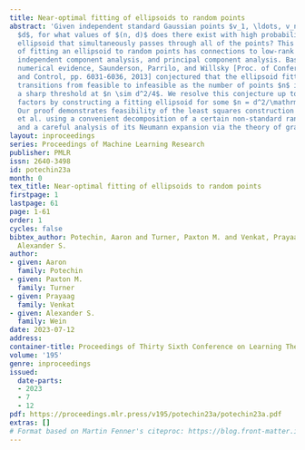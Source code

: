 ```yaml
---
title: Near-optimal fitting of ellipsoids to random points
abstract: 'Given independent standard Gaussian points $v_1, \ldots, v_n$ in dimension
  $d$, for what values of $(n, d)$ does there exist with high probability an origin-symmetric
  ellipsoid that simultaneously passes through all of the points? This basic problem
  of fitting an ellipsoid to random points has connections to low-rank matrix decompositions,
  independent component analysis, and principal component analysis. Based on strong
  numerical evidence, Saunderson, Parrilo, and Willsky [Proc. of Conference on Decision
  and Control, pp. 6031-6036, 2013] conjectured that the ellipsoid fitting problem
  transitions from feasible to infeasible as the number of points $n$ increases, with
  a sharp threshold at $n \sim d^2/4$. We resolve this conjecture up to logarithmic
  factors by constructing a fitting ellipsoid for some $n = d^2/\mathrm{polylog}(d)$.
  Our proof demonstrates feasibility of the least squares construction of Saunderson
  et al. using a convenient decomposition of a certain non-standard random matrix
  and a careful analysis of its Neumann expansion via the theory of graph matrices. '
layout: inproceedings
series: Proceedings of Machine Learning Research
publisher: PMLR
issn: 2640-3498
id: potechin23a
month: 0
tex_title: Near-optimal fitting of ellipsoids to random points
firstpage: 1
lastpage: 61
page: 1-61
order: 1
cycles: false
bibtex_author: Potechin, Aaron and Turner, Paxton M. and Venkat, Prayaag and Wein,
  Alexander S.
author:
- given: Aaron
  family: Potechin
- given: Paxton M.
  family: Turner
- given: Prayaag
  family: Venkat
- given: Alexander S.
  family: Wein
date: 2023-07-12
address: 
container-title: Proceedings of Thirty Sixth Conference on Learning Theory
volume: '195'
genre: inproceedings
issued:
  date-parts:
  - 2023
  - 7
  - 12
pdf: https://proceedings.mlr.press/v195/potechin23a/potechin23a.pdf
extras: []
# Format based on Martin Fenner's citeproc: https://blog.front-matter.io/posts/citeproc-yaml-for-bibliographies/
---
```

